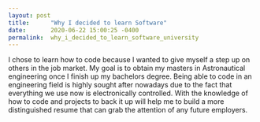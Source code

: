 ```yaml
---
layout: post
title:      "Why I decided to learn Software"
date:       2020-06-22 15:00:25 -0400
permalink:  why_i_decided_to_learn_software_university
---
```



I chose to learn how to code because I wanted to give myself a step up on others in the job market. My goal is to obtain my masters in Astronautical engineering once I finish up my bachelors degree. Being able to code in an engineering field is highly sought after nowadays due to the fact that everything we use now is electronically controlled. With the knowledge of how to code and projects to back it up will help me to build a more distinguished resume that can grab the attention of any future employers.
